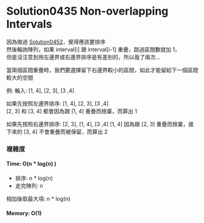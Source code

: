 # Solution0435 Non-overlapping Intervals

因為做過 [Solution0452](Solution0452.md)，覺得應該要排序  
然後輪詢陣列，如果 interval[i] 跟 interval[i-1] 重疊，跳過區間數就加 1，  
但是沒注意到用左邊界或右邊界排序是有差別的，所以哉了兩次...  

當兩個區間重疊時，我們要選擇留下右邊界較小的區間，如此才能留給下一個區間較大的空間

例: 輪入: [1, 4], [2, 3], [3 ,4]

如果先按照左邊界排序: [1, 4], [2, 3], [3 ,4]  
[2, 3] 和 [3, 4] 都會因為跟 [1, 4] 重疊而捨棄，而算出 1

如果先按照右邊界排序: [2, 3], [1, 4], [3 ,4]
[1, 4] 因為跟 [2, 3] 重疊而捨棄，接下來的 [3, 4] 不會重疊而被保留，而算出 2

### 複雜度

#### Time: O(n * log(n) )
- 排序: n * log(n)
- 走完陣列: n

相加後取最大項: n * log(n)

#### Memory: O(1)